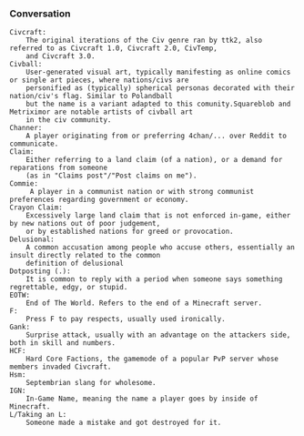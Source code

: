 ### Conversation

    Civcraft: 
        The original iterations of the Civ genre ran by ttk2, also referred to as Civcraft 1.0, Civcraft 2.0, CivTemp,
        and Civcraft 3.0.
    Civball: 
        User-generated visual art, typically manifesting as online comics or single art pieces, where nations/civs are 
        personified as (typically) spherical personas decorated with their nation/civ's flag. Similar to Polandball 
        but the name is a variant adapted to this comunity.Squareblob and Metriximor are notable artists of civball art 
        in the civ community.
    Channer: 
        A player originating from or preferring 4chan/... over Reddit to communicate.
    Claim:  
        Either referring to a land claim (of a nation), or a demand for reparations from someone 
        (as in "Claims post"/"Post claims on me").
    Commie:   
         A player in a communist nation or with strong communist preferences regarding government or economy.
    Crayon Claim: 
        Excessively large land claim that is not enforced in-game, either by new nations out of poor judgement, 
        or by established nations for greed or provocation.
    Delusional: 
        A common accusation among people who accuse others, essentially an insult directly related to the common 
        definition of delusional
    Dotposting (.): 
        It is common to reply with a period when someone says something regrettable, edgy, or stupid.
    EOTW: 
        End of The World. Refers to the end of a Minecraft server.
    F: 
        Press F to pay respects, usually used ironically.
    Gank: 
        Surprise attack, usually with an advantage on the attackers side, both in skill and numbers.
    HCF: 
        Hard Core Factions, the gamemode of a popular PvP server whose members invaded Civcraft.
    Hsm: 
        Septembrian slang for wholesome.
    IGN: 
        In-Game Name, meaning the name a player goes by inside of Minecraft.
    L/Taking an L: 
        Someone made a mistake and got destroyed for it.
